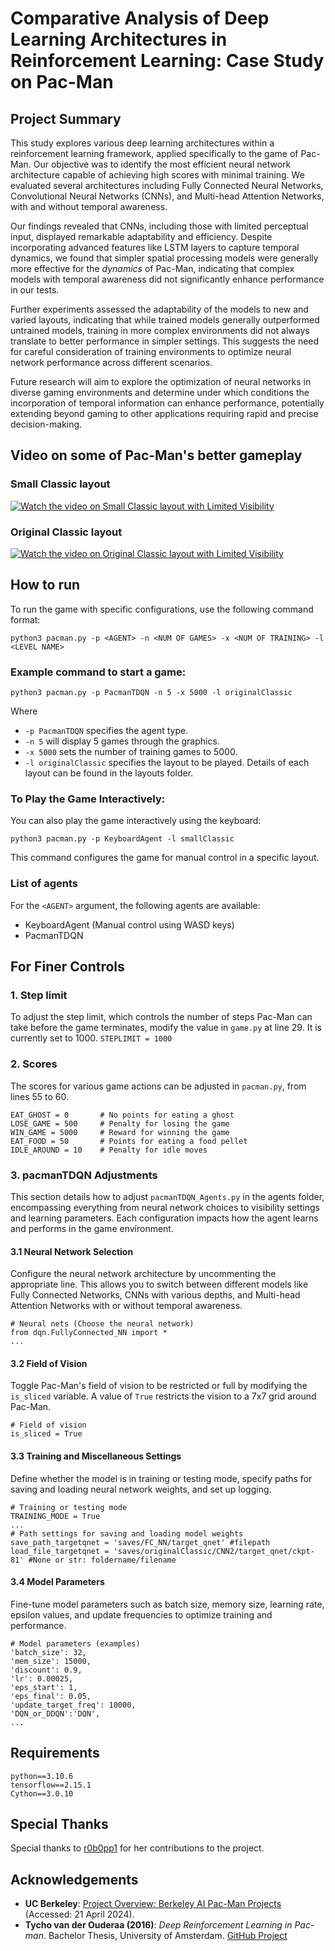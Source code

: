 # Comparative Analysis of Deep Learning Architectures in Reinforcement Learning: Case Study on Pac-Man

## Project Summary
This study explores various deep learning architectures within a reinforcement learning framework, applied specifically to the game of Pac-Man. Our objective was to identify the most efficient neural network architecture capable of achieving high scores with minimal training. We evaluated several architectures including Fully Connected Neural Networks, Convolutional Neural Networks (CNNs), and Multi-head Attention Networks, with and without temporal awareness.

Our findings revealed that CNNs, including those with limited perceptual input, displayed remarkable adaptability and efficiency. Despite incorporating advanced features like LSTM layers to capture temporal dynamics, we found that simpler spatial processing models were generally more effective for the *dynamics* of Pac-Man, indicating that complex models with temporal awareness did not significantly enhance performance in our tests.

Further experiments assessed the adaptability of the models to new and varied layouts, indicating that while trained models generally outperformed untrained models, training in more complex environments did not always translate to better performance in simpler settings. This suggests the need for careful consideration of training environments to optimize neural network performance across different scenarios.

Future research will aim to explore the optimization of neural networks in diverse gaming environments and determine under which conditions the incorporation of temporal information can enhance performance, potentially extending beyond gaming to other applications requiring rapid and precise decision-making.


## Video on some of Pac-Man's better gameplay

### Small Classic layout
[![Watch the video on Small Classic layout with Limited Visibility](http://img.youtube.com/vi/34Z7iSKI-qw/0.jpg)](https://youtu.be/34Z7iSKI-qw)

### Original Classic layout
[![Watch the video on Original Classic layout with Limited Visibility](http://img.youtube.com/vi/-HFZcXrcgsg/0.jpg)](https://youtu.be/-HFZcXrcgsg)


## How to run
To run the game with specific configurations, use the following command format:
```
python3 pacman.py -p <AGENT> -n <NUM OF GAMES> -x <NUM OF TRAINING> -l <LEVEL NAME>
```

### Example command to start a game:
```
python3 pacman.py -p PacmanTDQN -n 5 -x 5000 -l originalClassic
```
Where
- `-p PacmanTDQN` specifies the agent type.
- `-n 5` will display 5 games through the graphics.
- `-x 5000` sets the number of training games to 5000.
- `-l originalClassic` specifies the layout to be played. Details of each layout can be found in the layouts folder.

### To Play the Game Interactively:
You can also play the game interactively using the keyboard:
```
python3 pacman.py -p KeyboardAgent -l smallClassic
```
This command configures the game for manual control in a specific layout.

### List of agents
For the `<AGENT>` argument, the following agents are available:
- KeyboardAgent (Manual control using WASD keys)
- PacmanTDQN


## For Finer Controls

### 1. Step limit
To adjust the step limit, which controls the number of steps Pac-Man can take before the game terminates, modify the value in `game.py` at line 29. It is currently set to 1000.
```STEPLIMIT = 1000```

### 2. Scores
The scores for various game actions can be adjusted in `pacman.py`, from lines 55 to 60.
```
EAT_GHOST = 0       # No points for eating a ghost
LOSE_GAME = 500     # Penalty for losing the game
WIN_GAME = 5000     # Reward for winning the game
EAT_FOOD = 50       # Points for eating a food pellet
IDLE_AROUND = 10    # Penalty for idle moves
```

### 3. pacmanTDQN Adjustments
This section details how to adjust `pacmanTDQN_Agents.py` in the agents folder, encompassing everything from neural network choices to visibility settings and learning parameters. Each configuration impacts how the agent learns and performs in the game environment.

#### 3.1 Neural Network Selection
Configure the neural network architecture by uncommenting the appropriate line. This allows you to switch between different models like Fully Connected Networks, CNNs with various depths, and Multi-head Attention Networks with or without temporal awareness.
```
# Neural nets (Choose the neural network)
from dqn.FullyConnected_NN import *
...
```

#### 3.2 Field of Vision
Toggle Pac-Man's field of vision to be restricted or full by modifying the `is_sliced` variable. A value of `True` restricts the vision to a 7x7 grid around Pac-Man.
```
# Field of vision
is_sliced = True
```

#### 3.3 Training and Miscellaneous Settings
Define whether the model is in training or testing mode, specify paths for saving and loading neural network weights, and set up logging.
```
# Training or testing mode
TRAINING_MODE = True
...
# Path settings for saving and loading model weights
save_path_targetqnet = 'saves/FC_NN/target_qnet' #filepath
load_file_targetqnet = 'saves/originalClassic/CNN2/target_qnet/ckpt-81' #None or str: foldername/filename
```

#### 3.4 Model Parameters
Fine-tune model parameters such as batch size, memory size, learning rate, epsilon values, and update frequencies to optimize training and performance.
```
# Model parameters (examples)
'batch_size': 32,
'mem_size': 15000,
'discount': 0.9,
'lr': 0.00025,
'eps_start': 1,
'eps_final': 0.05,
'update_target_freq': 10000,
'DQN_or_DDQN':'DQN',
...
```


## Requirements
```
python==3.10.6
tensorflow==2.15.1
Cython==3.0.10
```

## Special Thanks
Special thanks to [r0b0pp1](https://github.com/r0b0pp1) for her contributions to the project.


## Acknowledgements
- **UC Berkeley**: [Project Overview: Berkeley AI Pac-Man Projects](http://ai.berkeley.edu/project_overview.html) (Accessed: 21 April 2024).
- **Tycho van der Ouderaa (2016)**: *Deep Reinforcement Learning in Pac-man*. Bachelor Thesis, University of Amsterdam. [GitHub Project](https://github.com/tychovdo/PacmanDQN)
